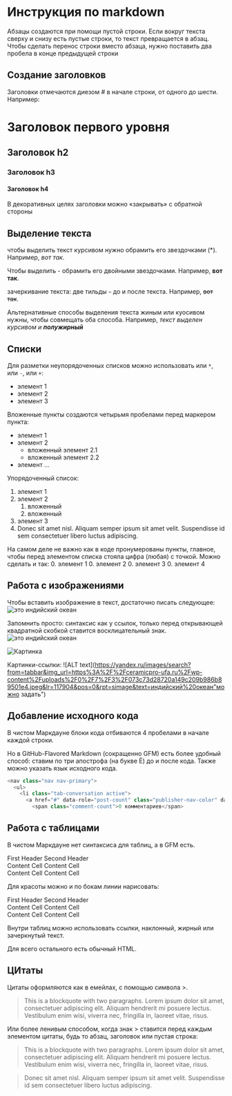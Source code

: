 # Инструкция по markdown

Абзацы создаются при помощи пустой строки. Если вокруг текста сверху и снизу есть пустые строки, то текст превращается в абзац.
Чтобы сделать перенос строки вместо абзаца,
нужно поставить два пробела в конце предыдущей строки

## Создание заголовков
Заголовки отмечаются диезом # в начале строки, от одного до шести. Например:

# Заголовок первого уровня
## Заголовок h2  
### Заголовок h3  
#### Заголовок h4

В декоративных целях заголовки можно «закрывать» с обратной стороны

## Выделение текста
чтобы выделить текст курсивом нужно обрамить его звездочками (*). Например, *вот так*.

Чтобы выделить - обрамить его двойными звездочками. Например, **вот так**.

зачеркивание текста: две тильды `~` до и после текста. Например, ~~вот так~~.

Альтернативные способы выделения текста жиным или куосивом нужны, чтобы совмещать оба способа. Например, _текст выделен курсивом и **полужирный**_

## Списки
Для разметки неупорядоченных списков можно использовать или `*`, или `-`, или `+`:
- элемент 1
- элемент 2
- элемент 3

Вложенные пункты создаются четырьмя пробелами перед маркером пункта:
* элемент 1
* элемент 2
    * вложенный элемент 2.1
    * вложенный элемент 2.2
* элемент ...

Упорядоченный список:
1. элемент 1
2. элемент 2
    1. вложенный
    2. вложенный
3. элемент 3
4. Donec sit amet nisl. Aliquam semper ipsum sit amet velit. Suspendisse id sem consectetuer libero luctus adipiscing.

На самом деле не важно как в коде пронумерованы пункты, главное, чтобы перед элементом списка стояла цифра (любая) с точкой. Можно сделать и так:
0. элемент 1
0. элемент 2
0. элемент 3
0. элемент 4

## Работа с изображениями
Чтобы вставить изображение в текст, достаточно писать следующее: ![это индийский океан](a.jpg)

Запомнить просто: синтаксис как у ссылок, только перед открывающей квадратной скобкой ставится восклицательный знак.
![это индийский океан](1.jpg)

![Картинка](https://yandex.ru/images/search?from=tabbar&img_url=https%3A%2F%2Fceramicpro-ufa.ru%2Fwp-content%2Fuploads%2F0%2F7%2F3%2F073c73d28720a149c209b986b89501e4.jpeg&lr=117904&pos=0&rpt=simage&text=индийский%20океан)

Картинки-ссылки: ![ALT text](https://yandex.ru/images/search?from=tabbar&img_url=https%3A%2F%2Fceramicpro-ufa.ru%2Fwp-content%2Fuploads%2F0%2F7%2F3%2F073c73d28720a149c209b986b89501e4.jpeg&lr=117904&pos=0&rpt=simage&text=индийский%20океан"можно задать")

## Добавление исходного кода
В чистом Маркдауне блоки кода отбиваются 4 пробелами в начале каждой строки.

Но в GitHub-Flavored Markdown (сокращенно GFM) есть более удобный способ: ставим по три апострофа (на букве Ё) до и после кода. Также можно указать язык исходного кода.
```python
<nav class="nav nav-primary">
  <ul>
    <li class="tab-conversation active">
      <a href="#" data-role="post-count" class="publisher-nav-color" data-nav="conversation">
        <span class="comment-count">0 комментариев</span>
```

## Работа с таблицами
В чистом Маркдауне нет синтаксиса для таблиц, а в GFM есть.

First Header  	Second Header  
Content Cell  	Content Cell  
Content Cell  	Content Cell  

Для красоты можно и по бокам линии нарисовать:

  First Header  	  Second Header  
  Content Cell  	  Content Cell  
  Content Cell  	  Content Cell  

Внутри таблиц можно использовать ссылки, наклонный, жирный или зачеркнутый текст.

Для всего остального есть обычный HTML.

## ЦИтаты 
Цитаты оформляются как в емейлах, с помощью символа >.

>This is a blockquote with two paragraphs. Lorem ipsum dolor sit amet, consectetuer adipiscing elit. Aliquam hendrerit mi posuere lectus. Vestibulum enim wisi, viverra nec, fringilla in, laoreet vitae, risus.

Или более ленивым способом, когда знак > ставится перед каждым элементом цитаты, будь то абзац, заголовок или пустая строка:

>This is a blockquote with two paragraphs. Lorem ipsum dolor sit amet, consectetuer adipiscing elit. Aliquam hendrerit mi posuere lectus. Vestibulum enim wisi, viverra nec, fringilla in, laoreet vitae, risus.

>Donec sit amet nisl. Aliquam semper ipsum sit amet velit. Suspendisse id sem consectetuer libero luctus adipiscing.

